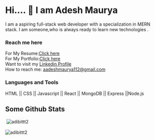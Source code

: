 # Hi.... 👋 I am Adesh Maurya


 I am a aspiring full-stack web developer with a specialization in MERN stack. I am someone,who is always ready to learn new technologies .<br/>
### Reach me here
 For My Resume:[Click here](https://drive.google.com/file/d/1GXofbcLhoZY99L7uErlgHx857CvTLLOB/view?usp=sharing) <br/>
 For My Portfolio:[Click here](https://incomparable-strudel-db7539.netlify.app/) <br/>
 Want to visit my [Linkedin Profile](https://www.linkedin.com/in/adesh-maurya-427261222/) <br/>
 How to reach me: aadeshmaurya112@gmail.com <br/>

### Languages and Tools <br/>
HTML || CSS || Javascript || React || MongoDB || Express ||Node.js <br/>

## Some Github Stats <br/>

<div>&nbsp;<img align="center" src="https://github-readme-stats.vercel.app/api?username=Aadesh1311&show_icons=true&locale=en" alt="adibittt2" /></div> <br/>

<div><img align="left" src="https://github-readme-stats.vercel.app/api/top-langs?username=Aadesh1311&show_icons=true&locale=en&layout=compact" alt="adibittt2" /></div>





